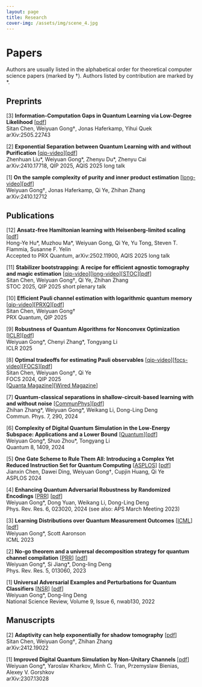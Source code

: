 ```yaml
---
layout: page
title: Research
cover-img: /assets/img/scene_4.jpg
---
```

# Papers

Authors are usually listed in the alphabetical order for theoretical computer science papers (marked by †). Authors listed by contribution are marked by *.

## Preprints
[3] **Information-Computation Gaps in Quantum Learning via Low-Degree Likelihood** [[pdf](https://arxiv.org/abs/2505.22743)]\
  Sitan Chen, Weiyuan Gong†, Jonas Haferkamp, Yihui Quek\
  arXiv:2505.22743
  
[2] **Exponential Separation between Quantum Learning with and without Purification** [[qip-video](https://www.youtube.com/watch?v=2UxtF2R1R2Y)][[pdf](https://arxiv.org/abs/2410.17718)]\
  Zhenhuan Liu\*, Weiyuan Gong\*, Zhenyu Du\*, Zhenyu Cai\
  arXiv:2410.17718, QIP 2025, AQIS 2025 long talk

[1] **On the sample complexity of purity and inner product estimation** [[long-video](https://www.youtube.com/watch?v=2DDmUWwtY_s)][[pdf](https://arxiv.org/abs/2410.12712)]\
  Weiyuan Gong†, Jonas Haferkamp, Qi Ye, Zhihan Zhang\
  arXiv:2410.12712
  

## Publications
[12] **Ansatz-free Hamiltonian learning with Heisenberg-limited scaling** [[pdf](https://arxiv.org/abs/2502.11900)]\
  Hong-Ye Hu\*, Muzhou Ma\*, Weiyuan Gong, Qi Ye, Yu Tong, Steven T. Flammia, Susanne F. Yelin\
  Accepted to PRX Quantum, arXiv:2502.11900, AQIS 2025 long talk

[11] **Stabilizer bootstrapping: A recipe for efficient agnostic tomography and magic estimation** [[qip-video](https://www.youtube.com/watch?v=9Ae8JKreXwU)][[long-video](https://www.youtube.com/watch?v=7Mu3L18Ekag)][[STOC](https://dl.acm.org/doi/10.1145/3717823.3718191)][[pdf](https://arxiv.org/abs/2408.06967)]\
  Sitan Chen, Weiyuan Gong†, Qi Ye, Zhihan Zhang\
  STOC 2025, QIP 2025 short plenary talk

[10] **Efficient Pauli channel estimation with logarithmic quantum memory** [[qip-video](https://www.youtube.com/watch?v=7wPdj6oF1KA)][[PRXQ](https://doi.org/10.1103/PRXQuantum.6.020323)][[pdf](https://arxiv.org/abs/2309.14326)]\
  Sitan Chen, Weiyuan Gong†\
  PRX Quantum, QIP 2025

[9] **Robustness of Quantum Algorithms for Nonconvex Optimization** [[ICLR](https://iclr.cc/virtual/2025/poster/30083)][[pdf](https://arxiv.org/abs/2212.02548)]\
  Weiyuan Gong\*, Chenyi Zhang\*, Tongyang Li\
  ICLR 2025

[8] **Optimal tradeoffs for estimating Pauli observables** [[qip-video](https://www.youtube.com/watch?v=jNdo1kBEn2A)][[focs-video](https://www.youtube.com/watch?v=hgrToofYOtA)][[FOCS](https://ieeexplore.ieee.org/document/10756089)][[pdf](https://arxiv.org/abs/2404.19105)]\
  Sitan Chen, Weiyuan Gong†, Qi Ye\
  FOCS 2024, QIP 2025\
  [[Quanta Magazine](https://www.quantamagazine.org/quantum-memory-proves-exponentially-powerful-20241016/)][[Wired Magazine](https://www.wired.com/story/quantum-memory-proves-exponentially-powerful/)]

[7] **Quantum-classical separations in shallow-circuit-based learning with and without noise** [[CommunPhys](https://www.nature.com/articles/s42005-024-01783-7)][[pdf](https://arxiv.org/abs/2405.00770)]\
  Zhihan Zhang\*, Weiyuan Gong\*, Weikang Li, Dong-Ling Deng\
  Commun. Phys. 7, 290, 2024

[6] **Complexity of Digital Quantum Simulation in the Low-Energy Subspace: Applications and a Lower Bound** [[Quantum](https://quantum-journal.org/papers/q-2024-07-15-1409/)][[pdf](https://arxiv.org/abs/2312.08867)]\
  Weiyuan Gong\*, Shuo Zhou\*, Tongyang Li\
  Quantum 8, 1409, 2024

[5] **One Gate Scheme to Rule Them All: Introducing a Complex Yet Reduced Instruction Set for Quantum Computing** [[ASPLOS](https://dl.acm.org/doi/10.1145/3620665.3640386)] [[pdf](https://arxiv.org/abs/2312.05652)]\
  Jianxin Chen, Dawei Ding, Weiyuan Gong†, Cupjin Huang, Qi Ye\
  ASPLOS 2024
  
[4] **Enhancing Quantum Adversarial Robustness by Randomized Encodings** [[PRR](https://journals.aps.org/prresearch/abstract/10.1103/PhysRevResearch.6.023020)] [[pdf](https://arxiv.org/abs/2212.02531)]\
  Weiyuan Gong\*, Dong Yuan, Weikang Li, Dong-Ling Deng\
  Phys. Rev. Res. 6, 023020, 2024 (see also: APS March Meeting 2023)
  
[3] **Learning Distributions over Quantum Measurement Outcomes** [[ICML](https://proceedings.mlr.press/v202/gong23a.html)] [[pdf](https://arxiv.org/abs/2209.03007)]\
  Weiyuan Gong\*, Scott Aaronson\
  ICML 2023
  
[2] **No-go theorem and a universal decomposition strategy for quantum channel compilation** [[PRR](https://journals.aps.org/prresearch/abstract/10.1103/PhysRevResearch.5.013060)] [[pdf](https://arxiv.org/abs/2111.02426)]\
  Weiyuan Gong\*, Si Jiang\*, Dong-ling Deng\
  Phys. Rev. Res. 5, 013060, 2023
  
[1] **Universal Adversarial Examples and Perturbations for Quantum Classifiers** [[NSR](https://academic.oup.com/nsr/article/9/6/nwab130/6325546)] [[pdf](https://arxiv.org/abs/2102.07788)]\
  Weiyuan Gong\*, Dong-ling Deng\
  National Science Review, Volume 9, Issue 6, nwab130, 2022

## Manuscripts

[2] **Adaptivity can help exponentially for shadow tomography** [[pdf](https://arxiv.org/abs/2412.19022)]\
  Sitan Chen, Weiyuan Gong†, Zhihan Zhang\
  arXiv:2412.19022

[1] **Improved Digital Quantum Simulation by Non-Unitary Channels** [[pdf](https://arxiv.org/abs/2307.13028)]\
  Weiyuan Gong\*, Yaroslav Kharkov, Minh C. Tran, Przemyslaw Bienias, Alexey V. Gorshkov\
  arXiv:2307.13028


